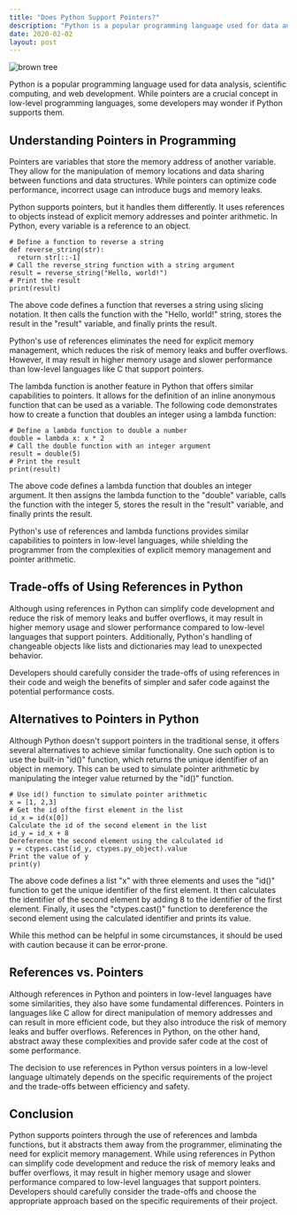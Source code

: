 ```yaml
---
title: "Does Python Support Pointers?"
description: "Python is a popular programming language used for data analysis, scientific computing, and web development. While pointers are a crucial concept in low-level programming languages, some developers may wonder if Python supports them."
date: 2020-02-02
layout: post
---
```


<article>
  <img alt="brown tree" src="https://images.unsplash.com/photo-1501770118606-b1d640526693?crop=entropy&amp;cs=tinysrgb&amp;fit=max&amp;fm=jpg&amp;ixid=Mnw0NDU0ODN8MHwxfHNlYXJjaHwxfHxEb2VzJTIwUHl0aG9uJTIwU3VwcG9ydCUyMFBvaW50ZXJzJTNGfGVufDB8MHx8fDE2ODM2NjA5Njk&amp;ixlib=rb-4.0.3&amp;q=80&amp;w=1080"/>
  <p>Python is a popular programming language used for data analysis, scientific computing, and web development. While pointers are a crucial concept in low-level programming languages, some developers may wonder if Python supports them.</p>
  <h2>Understanding Pointers in Programming</h2>
  <p>Pointers are variables that store the memory address of another variable. They allow for the manipulation of memory locations and data sharing between functions and data structures. While pointers can optimize code performance, incorrect usage can introduce bugs and memory leaks.</p>
  <p>Python supports pointers, but it handles them differently. It uses references to objects instead of explicit memory addresses and pointer arithmetic. In Python, every variable is a reference to an object.</p>
  <pre><code># Define a function to reverse a string
def reverse_string(str):
  return str[::-1]
# Call the reverse_string function with a string argument
result = reverse_string("Hello, world!")
# Print the result
print(result)</code></pre>
  <p>The above code defines a function that reverses a string using slicing notation. It then calls the function with the "Hello, world!" string, stores the result in the "result" variable, and finally prints the result.</p>
  <p>Python's use of references eliminates the need for explicit memory management, which reduces the risk of memory leaks and buffer overflows. However, it may result in higher memory usage and slower performance than low-level languages like C that support pointers.</p>
  <p>The lambda function is another feature in Python that offers similar capabilities to pointers. It allows for the definition of an inline anonymous function that can be used as a variable. The following code demonstrates how to create a function that doubles an integer using a lambda function:</p>
  <pre><code># Define a lambda function to double a number
double = lambda x: x * 2
# Call the double function with an integer argument
result = double(5)
# Print the result
print(result)</code></pre>
  <p>The above code defines a lambda function that doubles an integer argument. It then assigns the lambda function to the "double" variable, calls the function with the integer 5, stores the result in the "result" variable, and finally prints the result.</p>
  <p>Python's use of references and lambda functions provides similar capabilities to pointers in low-level languages, while shielding the programmer from the complexities of explicit memory management and pointer arithmetic.</p>
  <h2>Trade-offs of Using References in Python</h2>
  <p>Although using references in Python can simplify code development and reduce the risk of memory leaks and buffer overflows, it may result in higher memory usage and slower performance compared to low-level languages that support pointers. Additionally, Python's handling of changeable objects like lists and dictionaries may lead to unexpected behavior.</p>
  <p>Developers should carefully consider the trade-offs of using references in their code and weigh the benefits of simpler and safer code against the potential performance costs.</p>
  <h2>Alternatives to Pointers in Python</h2>
  <p>Although Python doesn't support pointers in the traditional sense, it offers several alternatives to achieve similar functionality. One such option is to use the built-in "id()" function, which returns the unique identifier of an object in memory. This can be used to simulate pointer arithmetic by manipulating the integer value returned by the "id()" function.</p>
  <pre><code># Use id() function to simulate pointer arithmetic
x = [1, 2,3]
# Get the id ofthe first element in the list
id_x = id(x[0])
Calculate the id of the second element in the list
id_y = id_x + 8
Dereference the second element using the calculated id
y = ctypes.cast(id_y, ctypes.py_object).value
Print the value of y
print(y)</code></pre>
  <p>The above code defines a list "x" with three elements and uses the "id()" function to get the unique identifier of the first element. It then calculates the identifier of the second element by adding 8 to the identifier of the first element. Finally, it uses the "ctypes.cast()" function to dereference the second element using the calculated identifier and prints its value.</p>
  <p>While this method can be helpful in some circumstances, it should be used with caution because it can be error-prone.</p>
  <h2>References vs. Pointers</h2>
  <p>Although references in Python and pointers in low-level languages have some similarities, they also have some fundamental differences. Pointers in languages like C allow for direct manipulation of memory addresses and can result in more efficient code, but they also introduce the risk of memory leaks and buffer overflows. References in Python, on the other hand, abstract away these complexities and provide safer code at the cost of some performance.</p>
  <p>The decision to use references in Python versus pointers in a low-level language ultimately depends on the specific requirements of the project and the trade-offs between efficiency and safety.</p>
  <h2>Conclusion</h2>
  <p>Python supports pointers through the use of references and lambda functions, but it abstracts them away from the programmer, eliminating the need for explicit memory management. While using references in Python can simplify code development and reduce the risk of memory leaks and buffer overflows, it may result in higher memory usage and slower performance compared to low-level languages that support pointers. Developers should carefully consider the trade-offs and choose the appropriate approach based on the specific requirements of their project.</p>
</article>